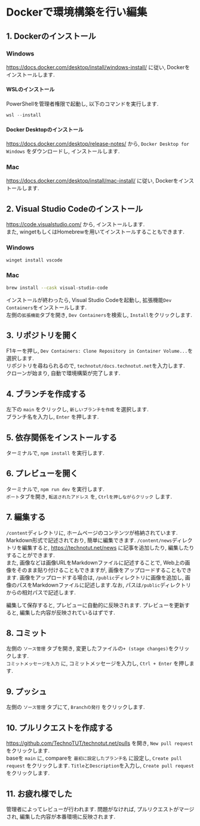 # Dockerで環境構築を行い編集
## 1. Dockerのインストール
### Windows
https://docs.docker.com/desktop/install/windows-install/ に従い, Dockerをインストールします.  
#### WSLのインストール
PowerShellを管理者権限で起動し, 以下のコマンドを実行します.  
```powershell
wsl --install
```
#### Docker Desktopのインストール
https://docs.docker.com/desktop/release-notes/ から, `Docker Desktop for Windows` をダウンロードし, インストールします.  
### Mac
https://docs.docker.com/desktop/install/mac-install/ に従い, Dockerをインストールします.  

## 2. Visual Studio Codeのインストール  
https://code.visualstudio.com/ から, インストールします.  
また, wingetもしくはHomebrewを用いてインストールすることもできます.  
### Windows
```powershell
winget install vscode
```
### Mac
```zsh
brew install --cask visual-studio-code
```
インストールが終わったら, Visual Studio Codeを起動し, 拡張機能`Dev Containers`をインストールします.  
左側の`拡張機能`タブを開き, `Dev Containers`を検索し, `Install`をクリックします.  

## 3. リポジトリを開く
F1キーを押し, `Dev Containers: Clone Repository in Container Volume...`を選択します.  
リポジトリを尋ねられるので, `technotut/docs.technotut.net`を入力します.  
クローンが始まり, 自動で環境構築が完了します.  

## 4. ブランチを作成する
左下の `main` をクリックし, `新しいブランチを作成` を選択します.  
ブランチ名を入力し, `Enter` を押します.  

## 5. 依存関係をインストールする
ターミナルで, `npm install` を実行します.  

## 6. プレビューを開く
ターミナルで, `npm run dev` を実行します.  
`ポート`タブを開き, `転送されたアドレス` を, `Ctrlを押しながらクリック` します.  

## 7. 編集する
`/content`ディレクトリに, ホームページのコンテンツが格納されています.　Markdown形式で記述されており, 簡単に編集できます. `/content/news`ディレクトリを編集すると, https://technotut.net/news に記事を追加したり, 編集したりすることができます.  
また, 画像などは画像URLをMarkdownファイルに記述することで, Web上の画像をそのまま貼り付けることもできますが, 画像をアップロードすることもできます. 画像をアップロードする場合は, `/public`ディレクトリに画像を追加し, 画像のパスをMarkdownファイルに記述します.なお, パスは`/public`ディレクトリからの相対パスで記述します.  

編集して保存すると, プレビューに自動的に反映されます. プレビューを更新すると, 編集した内容が反映されているはずです.  

## 8. コミット
左側の `ソース管理` タブを開き, 変更したファイルの`+ (stage changes)`をクリックします.  
`コミットメッセージを入力` に, コミットメッセージを入力し, `Ctrl + Enter` を押します.

## 9. プッシュ
左側の `ソース管理` タブにて, `Branchの発行` をクリックします.  

## 10. プルリクエストを作成する
https://github.com/TechnoTUT/technotut.net/pulls を開き, `New pull request` をクリックします.  
baseを `main` に, compareを `最初に設定したブランチ名` に設定し, `Create pull request` をクリックします.
`Title`と`Description`を入力し, `Create pull request` をクリックします.

## 11. お疲れ様でした
管理者によってレビューが行われます. 問題がなければ, プルリクエストがマージされ, 編集した内容が本番環境に反映されます. 